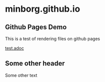 # minborg.github.io

## Github Pages Demo
This is a test of rendering files on github pages

[test.adoc](test.adoc)

## Some other header
Some other text